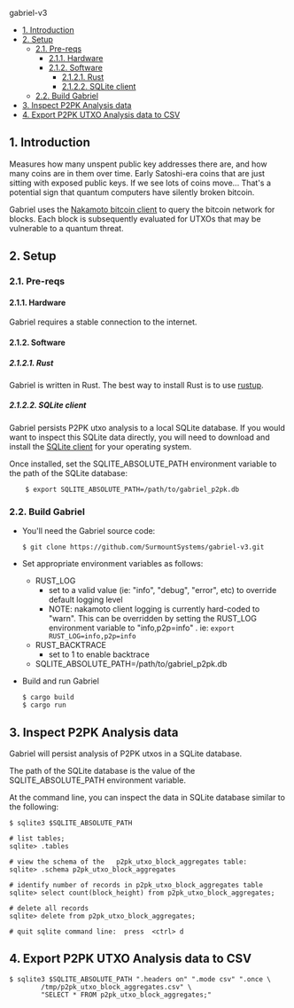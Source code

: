 gabriel-v3

- [1. Introduction](#1-introduction)
- [2. Setup](#2-setup)
  - [2.1. Pre-reqs](#21-pre-reqs)
    - [2.1.1. Hardware](#211-hardware)
    - [2.1.2. Software](#212-software)
      - [2.1.2.1. Rust](#2121-rust)
      - [2.1.2.2. SQLite client](#2122-sqlite-client)
  - [2.2. Build Gabriel](#22-build-gabriel)
- [3. Inspect P2PK Analysis data](#3-inspect-p2pk-analysis-data)
- [4. Export P2PK UTXO Analysis data to CSV](#4-export-p2pk-utxo-analysis-data-to-csv)


## 1. Introduction
Measures how many unspent public key addresses there are, and how many coins are in them over time. Early Satoshi-era coins that are just sitting with exposed public keys. If we see lots of coins move... That's a potential sign that quantum computers have silently broken bitcoin.

Gabriel uses the [Nakamoto bitcoin client](https://github.com/cloudhead/nakamoto) to query the bitcoin network for blocks.
Each block is subsequently evaluated for UTXOs that may be vulnerable to a quantum threat.

## 2. Setup

### 2.1. Pre-reqs

#### 2.1.1. Hardware

Gabriel requires a stable connection to the internet.

#### 2.1.2. Software
##### 2.1.2.1. Rust
Gabriel is written in Rust.
The best way to install Rust is to use [rustup](https://rustup.rs).

##### 2.1.2.2. SQLite client
  
Gabriel persists P2PK utxo analysis to a local SQLite database.
If you would want to inspect this SQLite data directly,
you will need to download and install the  [SQLite client](https://sqlite.org/download.html) for your operating system.
  
Once installed, set the SQLITE_ABSOLUTE_PATH environment variable to the path of the SQLite database:
  
        $ export SQLITE_ABSOLUTE_PATH=/path/to/gabriel_p2pk.db

### 2.2. Build Gabriel
    
* You'll need the Gabriel source code:
  ```
  $ git clone https://github.com/SurmountSystems/gabriel-v3.git

  ```

* Set appropriate environment variables as follows:

  - RUST_LOG
    - set to a valid value (ie: "info", "debug", "error", etc) to override default logging level
    - NOTE: nakamoto client logging is currently hard-coded to "warn".  This can be overridden by setting the RUST_LOG environment variable to "info,p2p=info" .  ie: `export RUST_LOG=info,p2p=info`
  - RUST_BACKTRACE
    - set to 1 to enable backtrace
  - SQLITE_ABSOLUTE_PATH=/path/to/gabriel_p2pk.db

* Build and run Gabriel
  ```
  $ cargo build
  $ cargo run
  ```
  

## 3. Inspect P2PK Analysis data
Gabriel will persist analysis of P2PK utxos in a SQLite database.

The path of the SQLite database is the value of the SQLITE_ABSOLUTE_PATH environment variable.

At the command line, you can inspect the data in SQLite database similar to the following:

```
$ sqlite3 $SQLITE_ABSOLUTE_PATH
   
# list tables;
sqlite> .tables

# view the schema of the   p2pk_utxo_block_aggregates table:
sqlite> .schema p2pk_utxo_block_aggregates

# identify number of records in p2pk_utxo_block_aggregates table
sqlite> select count(block_height) from p2pk_utxo_block_aggregates;

# delete all records
sqlite> delete from p2pk_utxo_block_aggregates;

# quit sqlite command line:  press  <ctrl> d

```

## 4. Export P2PK UTXO Analysis data to CSV

```
$ sqlite3 $SQLITE_ABSOLUTE_PATH ".headers on" ".mode csv" ".once \
        /tmp/p2pk_utxo_block_aggregates.csv" \
        "SELECT * FROM p2pk_utxo_block_aggregates;"
```
